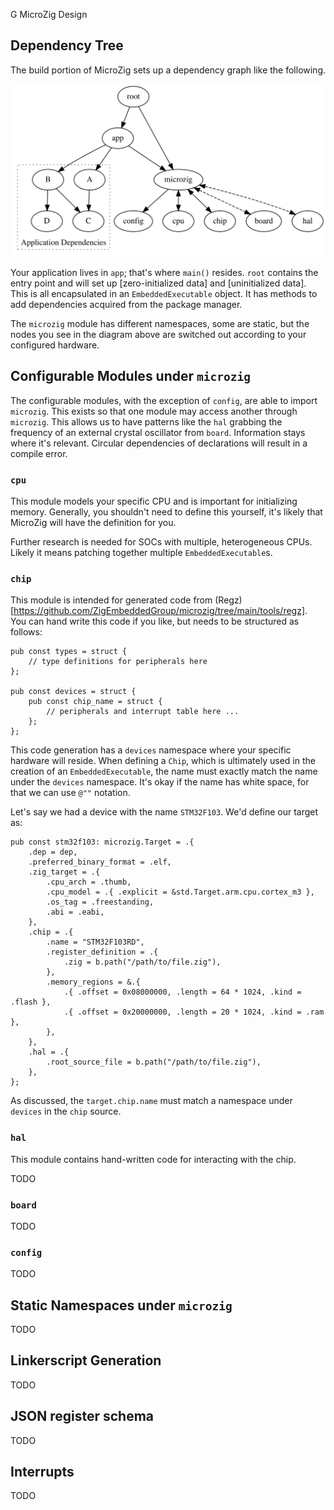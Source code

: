 G MicroZig Design

## Dependency Tree

The build portion of MicroZig sets up a dependency graph like the following.

![](images/deps.svg)

Your application lives in `app`; that's where `main()` resides. `root` contains
the entry point and will set up [zero-initialized data] and [uninitialized
data]. This is all encapsulated in an `EmbeddedExecutable` object. It has
methods to add dependencies acquired from the package manager.

The `microzig` module has different namespaces, some are static, but the nodes
you see in the diagram above are switched out according to your configured
hardware.

## Configurable Modules under `microzig`

The configurable modules, with the exception of `config`, are able to import
`microzig`. This exists so that one module may access another through
`microzig`. This allows us to have patterns like the `hal` grabbing the
frequency of an external crystal oscillator from `board`. Information stays
where it's relevant. Circular dependencies of declarations will result in a
compile error.

### `cpu`

This module models your specific CPU and is important for initializing memory.
Generally, you shouldn't need to define this yourself, it's likely that MicroZig
will have the definition for you.

Further research is needed for SOCs with multiple, heterogeneous CPUs. Likely it
means patching together multiple `EmbeddedExecutable`s.

### `chip`

This module is intended for generated code from
(Regz)[https://github.com/ZigEmbeddedGroup/microzig/tree/main/tools/regz]. You
can hand write this code if you like, but needs to be structured as follows:

```zig
pub const types = struct {
    // type definitions for peripherals here
};

pub const devices = struct {
    pub const chip_name = struct {
        // peripherals and interrupt table here ...
    };
};
```

This code generation has a `devices` namespace where your specific hardware will
reside. When defining a `Chip`, which is ultimately used in the creation of an
`EmbeddedExecutable`, the name must exactly match the name under the `devices`
namespace. It's okay if the name has white space, for that we can use `@""`
notation.

Let's say we had a device with the name `STM32F103`. We'd define our target as:

```zig
pub const stm32f103: microzig.Target = .{
    .dep = dep,
    .preferred_binary_format = .elf,
    .zig_target = .{
        .cpu_arch = .thumb,
        .cpu_model = .{ .explicit = &std.Target.arm.cpu.cortex_m3 },
        .os_tag = .freestanding,
        .abi = .eabi,
    },
    .chip = .{
        .name = "STM32F103RD",
        .register_definition = .{
            .zig = b.path("/path/to/file.zig"),
        },
        .memory_regions = &.{
            .{ .offset = 0x08000000, .length = 64 * 1024, .kind = .flash },
            .{ .offset = 0x20000000, .length = 20 * 1024, .kind = .ram },
        },
    },
    .hal = .{
        .root_source_file = b.path("/path/to/file.zig"),
    },
};
```

As discussed, the `target.chip.name` must match a namespace under `devices` in the `chip` source.

### `hal`

This module contains hand-written code for interacting with the chip.

TODO

### `board`

TODO

### `config`

TODO

## Static Namespaces under `microzig`

TODO

## Linkerscript Generation

TODO

## JSON register schema

TODO

## Interrupts

TODO
